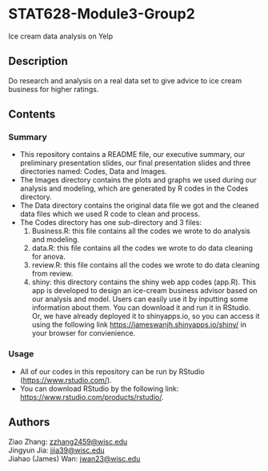 # STAT628-Module3-Group2
Ice cream data analysis on Yelp

## Description

Do research and analysis on a real data set to give advice to ice cream business for higher ratings.

## Contents

### Summary

* This repository contains a README file, our executive summary, our preliminary presentation slides, our final presentation slides and three directories named: Codes, Data and Images.
* The Images directory contains the plots and graphs we used during our analysis and modeling, which are generated by R codes in the Codes directory.
* The Data directory contains the original data file we got and the cleaned data files which we used R code to clean and process.
* The Codes directory has one sub-directory and 3 files:
    1. Business.R: this file contains all the codes we wrote to do analysis and modeling.
    2. data.R: this file contains all the codes we wrote to do data cleaning for anova.
    3. review.R: this file contains all the codes we wrote to do data cleaning from review.
    2. shiny: this directory contains the shiny web app codes (app.R). This app is developed to design an ice-cream business advisor based on our analysis and model. Users can easily use it by inputting some information about them. You can download it and run it in RStudio. Or, we have already deployed it to shinyapps.io, so you can access it using the following link https://jameswanjh.shinyapps.io/shiny/ in your browser for convienience.

### Usage

* All of our codes in this repository can be run by RStudio (https://www.rstudio.com/).
* You can download RStudio by the following link: https://www.rstudio.com/products/rstudio/.

## Authors

Ziao Zhang: zzhang2459@wisc.edu <br/>
Jingyun Jia: jjia39@wisc.edu <br/>
Jiahao (James) Wan: jwan23@wisc.edu

